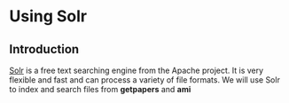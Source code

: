# Using Solr
## Introduction

[Solr](https://github.com/petermr/openVirus.git) is a free text searching engine from the Apache project.  It is very flexible and fast and can process a variety of file formats.  We will use Solr to index and search files from **getpapers** and **ami**
